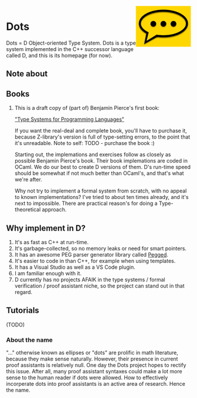 <img width="150" align="right" src="img/comment-bubble-dots.png" />

# Dots
Dots = D Object-oriented Type System.   Dots is a type system implemented in the C++ successor language called D, and this is its homepage (for now).

## Note about

## Books
1. This is a draft copy of (part of) Benjamin Pierce's first book:

   ["Type Systems for Programming Languages"](doc/pierce_book.pdf)
   
   If you want the real-deal and complete book, you'll have to purchase it,
   because Z-library's version is full of type-setting errors, to the point
   that it's unreadable.  Note to self: TODO - purchase the book :)
   
   Starting out, the implemations and exercises follow as closely as possible Benjamin Pierce's book.  Their book implemations are coded in OCaml.  We do our best to create D versions of them.  D's run-time speed should be somewhat if not much better than OCaml's, and that's what we're after.
   
   Why not try to implement a formal system from scratch, with no appeal to known implementations?  I've tried to about ten times already, and it's next to impossible.  There are practical reason's for doing a Type-theoretical approach.



## Why implement in D?
1. It's as fast as C++ at run-time.
2. It's garbage-collected, so no memory leaks or need for smart pointers.  
3. It has an awesome PEG parser generator library called [Pegged](https://github.com/PhilippeSigaud/Pegged).
4. It's easier to code in than C++, for example when using templates.
5. It has a Visual Studio as well as a VS Code plugin. 
6. I am familiar enough with it.
7. D currently has no projects AFAIK in the type systems / formal verification / proof assistant niche, so the project can stand out in that regard.


## Tutorials
(TODO)


### About the name
"..." otherwise known as ellipses or "dots" are prolific in math literature, because they make sense naturally.  However, their presence in current proof assistants is relatively null.  One day the Dots project hopes to rectify this issue.  After all, many proof assistant syntaxes could make a lot more sense to the human reader if dots were allowed.  How to effectively incorperate dots into proof assistants is an active area of research. Hence the name.  
